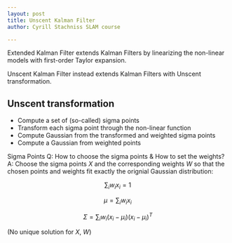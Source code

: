 ```yaml
---
layout: post
title: Unscent Kalman Filter
author: Cyrill Stachniss SLAM course

---
```


Extended Kalman Filter extends Kalman Filters by linearizing the non-linear models with first-order Taylor expansion.

Unscent Kalman Filter instead extends Kalman Filters with Unscent transformation.


## Unscent transformation

- Compute a set of (so-called) sigma points
- Transform each sigma point through the non-linear function
- Compute Gaussian from the transformed and weighted sigma points
- Compute a Gaussian from weighted points


Sigma Points
Q: How to choose the sigma points & How to set the weights?
A: Choose the sigma points $X$ and the corresponding weights $W$ so that the chosen points and weights fit exactly the orignial Gaussian distribution:

$$
\sum_{i} w_i x_i = 1
$$

$$
\mu = \sum_{i} w_i x_i
$$

$$
\Sigma = \sum_{i} w_i (x_i - \mu_i) (x_i - \mu_i)^T
$$


(No unique solution for $X$, $W$)
